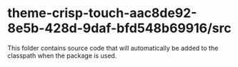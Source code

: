 # theme-crisp-touch-aac8de92-8e5b-428d-9daf-bfd548b69916/src

This folder contains source code that will automatically be added to the classpath when
the package is used.
